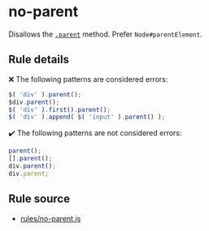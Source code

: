 # no-parent

Disallows the [`.parent`](https://api.jquery.com/parent/) method. Prefer `Node#parentElement`.

## Rule details

❌ The following patterns are considered errors:
```js
$( 'div' ).parent();
$div.parent();
$( 'div' ).first().parent();
$( 'div' ).append( $( 'input' ).parent() );
```

✔️ The following patterns are not considered errors:
```js
parent();
[].parent();
div.parent();
div.parent;
```
## Rule source

* [rules/no-parent.js](../rules/no-parent.js)
